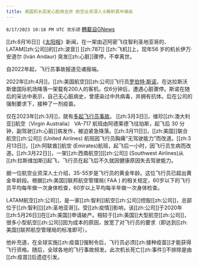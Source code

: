 ```yaml
---
title: 美国机长突发心脏病去世 航空业资深人士解析其中缘由
---
```

`8/17/2023 10:18 PM UTC 欢乐颂` [轉載自GNews](https://gnews.org/articles/1564650)



[[zh:8月16日]]《[太阳报](https://www.the-sun.com/news/8854881/pilot-ivan-andaur-dies-toilet-flying-boeing/)》新闻，在一架由迈阿密飞往智利圣地亚哥的、 LATAM[[zh:公司]]的[[zh:波音]] [[zh:787]] [[zh:飞机]]上，现年56 岁的机长伊万·安道尔 (Iván Andaur) 突发[[zh:心脏]]骤停，不幸离世。

自2022年起，飞行员事故报道见诸报端。

2022年[[zh:4月]]，[[zh:美国航空]][[zh:公司]]飞行员[罗伯特·斯诺](https://gnews.org/m/206129)，在达拉斯沃斯堡国际机场降落一架载有200人的客机，仅6分钟后，遭遇心脏骤停。斯诺在随后的采访中表示，自己无心脏病史，曾感染过中共病毒，并拥有抗体。后在公司的强制要求下，接种了一剂疫苗。

仅在2023年[[zh:3月]]，就有[多起飞行员事故](https://gettr.com/post/p2ce54p18ce)。 [[zh:3月3日]]，维珍[[zh:澳大利亚]]航空（Virgin Australia） VA-717 航班由阿德莱德飞往珀斯，起飞后 30 分钟，副驾驶[[zh:心脏]]病发作，被迫紧急降落。[[zh:3月11日]]，[[zh:美国]]联合航空[[zh:公司]] (United Airlines) 航班因飞行员胸痛“无驾驶能力”而改道。[[zh:3月13日]]，[[zh:阿联酋]]航空 (Emirates)航班，起飞后一小时，因飞行员生病而改道。[[zh:3月22日]]，一架[[zh:西南航空]][[zh:公司]] (Southwest Airlines)从[[zh:拉斯维加斯]]起飞，飞行员在起飞后不久就因健康原因失去驾驶能力。

据一位航空业资深人士介绍，35-55岁是飞行员的黄金年龄。这位飞行员已超出黄金年龄段。根据[[zh:美国]]联邦航空管理局( FAA ) 的相关规定，60岁以下的飞行员平均每年做一次身体检查，60岁以上平均每半年做一次身体检查。

LATAM航空[[zh:公司]]，是一家[[zh:智利]]航空[[zh:公司]]控股[[zh:公司]]，总部位于[[zh:智利]][[zh:圣地亚哥]]。受[[zh:疫情]]影响，该[[zh:公司]]于2020年[[zh:5月26日]]在[[zh:美国]]申请破产。相较于[[zh:美国]]大型航空[[zh:公司]]，很多小型航空[[zh:公司]]因为成本的原因，放宽了对飞行员的要求（即达到[[zh:美国]]联邦航空管理局的标准即可）。

他补充道，在全球实施[[zh:疫苗]]强制令后，飞行员必须[[zh:接种疫苗]]才能获得飞行资格。随后，全球各地的飞行事故频发。此次机长死亡[[zh:事件]]不排除是由[[zh:疫苗]]后遗症引发。
